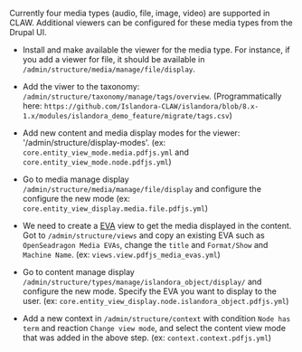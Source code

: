 Currently four media types (audio, file, image, video) are supported in CLAW.  Additional viewers can be configured for these media types from the Drupal UI.  

* Install and make available the viewer for the media type. For instance, if you add a viewer for file, it should be available in `/admin/structure/media/manage/file/display`.

* Add the viwer to the taxonomy: `/admin/structure/taxonomy/manage/tags/overview`.  (Programmatically here: `https://github.com/Islandora-CLAW/islandora/blob/8.x-1.x/modules/islandora_demo_feature/migrate/tags.csv`)

* Add new content and media display modes for the viewer: '/admin/structure/display-modes'.  (ex: `core.entity_view_mode.media.pdfjs.yml` and `core.entity_view_mode.node.pdfjs.yml`)

* Go to media manage display `/admin/structure/media/manage/file/display` and configure the configure the new mode (ex: `core.entity_view_display.media.file.pdfjs.yml`)

* We need to create a [EVA](https://www.drupal.org/project/eva) view to get the media displayed in the content.  Got to `/admin/structure/views` and copy an existing EVA such as `OpenSeadragon Media EVAs`, change the `title` and `Format/Show` and ` Machine Name`. (ex: `views.view.pdfjs_media_evas.yml`)

* Go to content manage display `/admin/structure/types/manage/islandora_object/display/` and configure the new mode. Specify the EVA you want to display to the user. (ex: `core.entity_view_display.node.islandora_object.pdfjs.yml`)

* Add a new context in `/admin/structure/context` with condition `Node has term` and reaction `Change view mode`, and select the content view mode that was added in the above step.  (ex: `context.context.pdfjs.yml`)


